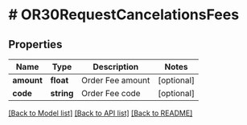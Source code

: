 # # OR30RequestCancelationsFees

## Properties

Name | Type | Description | Notes
------------ | ------------- | ------------- | -------------
**amount** | **float** | Order Fee amount | [optional]
**code** | **string** | Order Fee code | [optional]

[[Back to Model list]](../../README.md#models) [[Back to API list]](../../README.md#endpoints) [[Back to README]](../../README.md)
